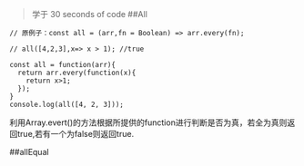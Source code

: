 >学于 30 seconds of code
##All
```
// 原例子：const all = (arr,fn = Boolean) => arr.every(fn);

// all([4,2,3],x=> x > 1); //true

const all = function(arr){
  return arr.every(function(x){
    return x>1;
  });
}
console.log(all([4, 2, 3]));

```
利用Array.evert()的方法根据所提供的function进行判断是否为真，若全为真则返回true,若有一个为false则返回true.

##allEqual







